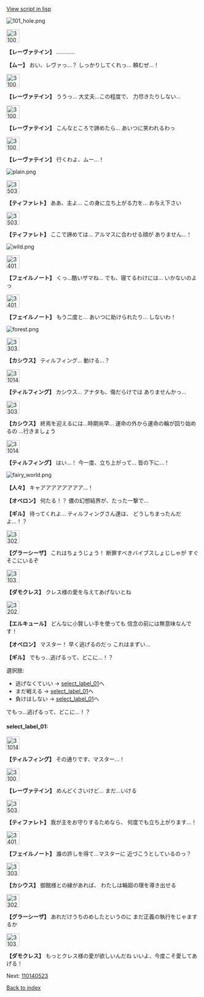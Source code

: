 [View script in lisp](../scripts/110140521.txt)

![101_hole.png](../images/backgrounds/101_hole.png)

<img src="../images/units/3100211.png" alt="3100211.png" height="34"/>

**【レーヴァテイン】**
…………

**【ムー】**
おい、レヴァっ…？
しっかりしてくれっ…
頼むぜ…！

<img src="../images/units/3100211.png" alt="3100211.png" height="34"/>

**【レーヴァテイン】**
ううっ…
大丈夫…この程度で、
力尽きたりしない…

<img src="../images/units/3100211.png" alt="3100211.png" height="34"/>

**【レーヴァテイン】**
こんなところで諦めたら…
あいつに笑われるわっ

<img src="../images/units/3100211.png" alt="3100211.png" height="34"/>

**【レーヴァテイン】**
行くわよ、ムー…！

![plain.png](../images/backgrounds/plain.png)

<img src="../images/units/3503211.png" alt="3503211.png" height="34"/>

**【ティファレト】**
ああ、主よ…
この身に立ち上がる力を…
お与え下さい

<img src="../images/units/3503211.png" alt="3503211.png" height="34"/>

**【ティファレト】**
ここで諦めては…
アルマスに合わせる顔が
ありません…！

![wild.png](../images/backgrounds/wild.png)

<img src="../images/units/3401911.png" alt="3401911.png" height="34"/>

**【フェイルノート】**
くっ…酷いザマね…
でも、寝てるわけには…
いかないのよっ

<img src="../images/units/3401911.png" alt="3401911.png" height="34"/>

**【フェイルノート】**
もう二度と…
あいつに助けられたり…
しないわ！

![forest.png](../images/backgrounds/forest.png)

<img src="../images/units/3303111.png" alt="3303111.png" height="34"/>

**【カシウス】**
ティルフィング…
動ける…？

<img src="../images/units/3101411.png" alt="3101411.png" height="34"/>

**【ティルフィング】**
カシウス…
アナタも、傷だらけでは
ありませんかっ…

<img src="../images/units/3303111.png" alt="3303111.png" height="34"/>

**【カシウス】**
終焉を迎えるには…時期尚早…
運命の外から運命の輪が回り始めるの
…行きましょう

<img src="../images/units/3101411.png" alt="3101411.png" height="34"/>

**【ティルフィング】**
はい…！
今一度、立ち上がって…
皆の下に…！

![fairy_world.png](../images/backgrounds/fairy_world.png)

**【人々】**
キャアアアアアアアア…！

**【オベロン】**
何たる！？
儂の幻想結界が、たった一撃で…

**【ギル】**
待ってくれよ…
ティルフィングさん達は、
どうしちまったんだよ…！？

<img src="../images/units/3302619.png" alt="3302619.png" height="34"/>

**【グラーシーザ】**
これはちょうじょう！
断罪すべきバイブスしょじしゃが
すぐそこにいるぞ

<img src="../images/units/3103519.png" alt="3103519.png" height="34"/>

**【ダモクレス】**
クレス様の愛を与えてあげないとね

<img src="../images/units/3202519.png" alt="3202519.png" height="34"/>

**【エルキュール】**
どんなに小賢しい手を使っても
信念の前には無意味なんです！

**【オベロン】**
マスター！
早く逃げるのだっ
これはまずい…

**【ギル】**
でもっ…逃げるって、どこに…！？

選択肢:
- 逃げなくていい → [select_label_01](#select_label_01)へ
- まだ戦える → [select_label_01](#select_label_01)へ
- 負けはしない → [select_label_01](#select_label_01)へ

でもっ…逃げるって、どこに…！？

#### select_label_01:

<img src="../images/units/3101411.png" alt="3101411.png" height="34"/>

**【ティルフィング】**
その通りです、マスター…！

<img src="../images/units/3100211.png" alt="3100211.png" height="34"/>

**【レーヴァテイン】**
めんどくさいけど…
まだ…いける

<img src="../images/units/3503211.png" alt="3503211.png" height="34"/>

**【ティファレト】**
我が主をお守りするためなら、
何度でも立ち上がります…！

<img src="../images/units/3401911.png" alt="3401911.png" height="34"/>

**【フェイルノート】**
誰の許しを得て…マスターに
近づこうとしているのっ？

<img src="../images/units/3303111.png" alt="3303111.png" height="34"/>

**【カシウス】**
御館様との縁があれば、
わたしは輪廻の理を導き出せる

<img src="../images/units/3302619.png" alt="3302619.png" height="34"/>

**【グラーシーザ】**
あれだけうちのめしたというのに
まだ正義の執行をじゃまするか

<img src="../images/units/3103519.png" alt="3103519.png" height="34"/>

**【ダモクレス】**
もっとクレス様の愛が欲しいんだね
いいよ、今度こそ愛してあげる！

Next: [110140523](110140523.md)

[Back to index](index.md)
